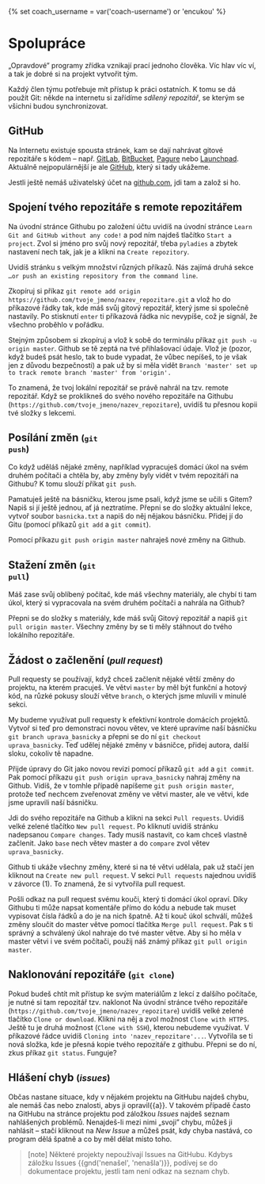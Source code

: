 {% set coach_username = var('coach-username') or 'encukou' %}

# Spolupráce

„Opravdové” programy zřídka vznikají prací jednoho člověka.
Víc hlav víc ví, a tak je dobré si na projekt vytvořit tým.

Každý člen týmu potřebuje mít přístup k práci ostatních.
K tomu se dá použít Git: někde na internetu si zařídíme *sdílený repozitář*,
se kterým se všichni budou synchronizovat.


## GitHub

Na Internetu existuje spousta stránek, kam se dají nahrávat gitové repozitáře
s kódem – např. [GitLab](https://gitlab.com/),
[BitBucket](https://bitbucket.org),
[Pagure](https://pagure.io/) nebo
[Launchpad](https://launchpad.net/).
Aktuálně nejpopulárnější je ale [GitHub](https://github.com), který si tady
ukážeme.

Jestli ještě nemáš uživatelský účet na [github.com](https://github.com), jdi
tam a založ si ho.

## Spojení tvého repozitáře s remote repozitářem
Na úvodní stránce Githubu po založení účtu uvidíš na úvodní stránce `Learn Git and GitHub without any code!` a pod ním najdeš tlačítko `Start a project`. Zvol si jméno pro svůj nový repozitář, třeba `pyladies` a zbytek nastavení nech tak, jak je a klikni na `Create repozitory`. 

Uvidíš stránku s velkým množství různých příkazů. Nás zajímá druhá sekce `…or push an existing repository from the command line`. 

Zkopíruj si příkaz `git remote add origin https://github.com/tvoje_jmeno/nazev_repozitare.git` a vlož ho do příkazové řádky tak, kde máš svůj gitový repozitář, který jsme si společně nastavily. Po stisknutí `enter` ti příkazová řádka nic nevypíše, což je signál, že všechno proběhlo v pořádku. 

Stejným způsobem si zkopíruj a vlož k sobě do terminálu příkaz `git push -u origin master`. Github se tě zeptá na tvé přihlašovací údaje. Vlož je (pozor, když budeš psát heslo, tak to bude vypadat, že vůbec nepíšeš, to je však jen z důvodu bezpečnosti) a pak už by si měla vidět `Branch 'master' set up to track remote branch 'master' from 'origin'.` 

To znamená, že tvoj lokální repozitář se právě nahrál na tzv. remote repozitář. Když se proklikneš do svého nového repozitáře na Githubu (`https://github.com/tvoje_jmeno/nazev_repozitare`), uvidíš tu přesnou kopii tvé složky s lekcemi.


## Posílání změn <small>(<code>git push</code>)</small>

Co když uděláš nějaké změny, například vypracuješ domácí úkol na svém druhém počítači a chtěla by, aby změny byly vidět v tvém repozitáři na Githubu? K tomu slouží příkat `git push`. 

Pamatuješ ještě na básničku, kterou jsme psali, když jsme se učili s Gitem? Napiš si jí ještě jednou, ať já neztratíme. Přepni se do složky aktuální lekce, vytvoř soubor `basnicka.txt` a napiš do něj nějakou básničku. Přidej jí do Gitu (pomocí příkazů `git add` a `git commit`). 

Pomocí příkazu `git push origin master` nahraješ nové změny na Github.


## Stažení změn <small>(<code>git pull</code>)</small>

Máš zase svůj oblíbený počítač, kde máš všechny materiály, ale chybí ti tam úkol, který si vypracovala na svém druhém počítači a nahrála na Github? 

Přepni se do složky s materiály, kde máš svůj Gitový repozitář a napiš `git pull origin master`.
Všechny změny by se ti měly stáhnout do tvého lokálního repozitáře.


## Žádost o začlenění <small>(<em>pull request</em>)</small>

Pull requesty se používají, když chceš začlenit nějaké větší změny do projektu, na kterém pracuješ. Ve větvi `master` by měl být funkční a hotový kód, na růzké pokusy slouží větve `branch`, o kterých jsme mluvili v minulé sekci. 

My budeme využívat pull requesty k efektivní kontrole domácích projektů. Vytvoř si teď pro demonstraci novou větev, ve které upravíme naší básničku `git branch uprava_basnicky` a přepni se do ní `git checkout uprava_basnicky`. Teď udělej nějaké změny v básničce, přidej autora, další sloku, cokoliv tě napadne. 

Přijde úpravy do Git jako novou revizi pomocí příkazů `git add` a `git commit`. Pak pomocí příkazu `git push origin uprava_basnicky` nahraj změny na Github. Vidíš, že v tomhle případě napíšeme `git push origin master`, protože teď nechcem zveřenovat změny ve větvi master, ale ve větvi, kde jsme upravili naší básničku. 

Jdi do svého repozitáře na Github a klikni na sekci `Pull requests`. Uvidíš velké zelené tlačítko `New pull request`. Po kliknutí uvidíš stránku nadepsanou `Compare changes`. Tady musíš nastavit, co kam chceš vlastně začlenit. Jako `base` nech větev master a do `compare` zvol větev `uprava_basnicky`. 

Github ti ukáže všechny změny, které si na té větvi udělala, pak už stačí jen kliknout na `Create new pull request`. V sekci `Pull requests` najednou uvidíš v závorce (1). To znamená, že si vytvořila pull request. 

Pošli odkaz na pull request svému kouči, který ti domácí úkol opraví. Díky Githubu ti může napsat komentáře přímo do kódu a nebude tak muset vypisovat čísla řádků a do je na nich špatně. Až ti kouč úkol schválí, můžeš změny sloučit do master větve pomocí tlačítka `Merge pull request`. Pak s ti správný a schválený úkol nahraje do tvé master větve. Aby si ho měla v master větvi i ve svém počítači, použij náš známý příkaz `git pull origin master`. 


## Naklonování repozitáře <small>(<code>git clone</code>)</small>

Pokud budeš chtít mít přístup ke svým materiálům z lekcí z dalšího počítače, je nutné si tam repozitář tzv. naklonot
Na úvodní stránce tvého repozitáře (`https://github.com/tvoje_jmeno/nazev_repozitare`) uvidíš velké zelené tlačítko `Clone or download`. Klikni na něj a zvol možnost `Clone with HTTPS`. Ještě tu je druhá možnost (`Clone with SSH`), kterou nebudeme využívat. V příkazové řádce uvidíš `Cloning into 'nazev_repozitare'...`. Vytvořila se ti nová složka, kde je přesná kopie tvého repozitáře z githubu. Přepni se do ní, zkus příkaz `git status`. Funguje?


## Hlášení chyb <small>(<em>issues</em>)</small>

Občas nastane situace, kdy v nějakém projektu
na GitHubu najdeš chybu, ale nemáš čas nebo
znalosti, abys ji opravil{{a}}. V takovém případě
často na GitHubu na stránce projektu pod záložkou *Issues*
najdeš seznam nahlášených problémů.
Nenajdeš-li mezi nimi „svoji” chybu, můžeš ji
nahlásit – stačí kliknout na *New Issue*
a můžeš psát, kdy chyba nastává, co program dělá
špatně a co by měl dělat místo toho.

> [note]
> Některé projekty nepoužívají Issues na GitHubu.
> Kdybys záložku Issues {{gnd('nenašel', 'nenašla')}}, podívej se
> do dokumentace projektu, jestli tam není odkaz na
> seznam chyb.
